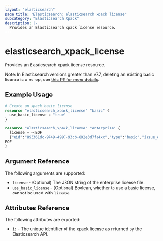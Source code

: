 ```yaml
---
layout: "elasticsearch"
page_title: "Elasticsearch: elasticsearch_xpack_license"
subcategory: "Elasticsearch Xpack"
description: |-
  Provides an Elasticsearch xpack license resource.
---
```


# elasticsearch_xpack_license

Provides an Elasticsearch xpack license resource.

Note: In Elasticsearch versions greater than v7.7, deleting an existing basic license is a no-op, see [this PR for more details](https://github.com/elastic/elasticsearch/pull/52407).

## Example Usage

```tf
# Create an xpack basic license
resource "elasticsearch_xpack_license" "basic" {
  use_basic_license = "true"
}

resource "elasticsearch_xpack_license" "enterprise" {
  license = <<EOF
  {"uid":"893361dc-9749-4997-93cb-802e3d7fa4xx","type":"basic","issue_date_in_millis":1411948800000,"expiry_date_in_millis":1914278399999,"max_nodes":1,"issued_to":"issuedTo","issuer":"issuer","signature":"xx"}
EOF
}
```

## Argument Reference

The following arguments are supported:

* `license` - (Optional) The JSON string of the enterprise license file.
* `use_basic_license` - (Optional) Boolean, whether to use a basic license, cannot be used with `license`.

## Attributes Reference

The following attributes are exported:

* `id` - The unique identifier of the xpack license as returned by the Elasticsearch API.
